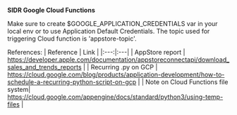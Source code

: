 **SIDR Google Cloud Functions**

Make sure to create $GOOGLE_APPLICATION_CREDENTIALS var in your local env or to use Application Default Credentials.
The topic used for triggering Cloud function is 'appstore-topic'.

References:
| Reference | Link |
|:---:|:---|
| AppStore report | https://developer.apple.com/documentation/appstoreconnectapi/download_sales_and_trends_reports |
| Recurring .py on GCP | https://cloud.google.com/blog/products/application-development/how-to-schedule-a-recurring-python-script-on-gcp |
| Note on Cloud Functions file system| https://cloud.google.com/appengine/docs/standard/python3/using-temp-files |
